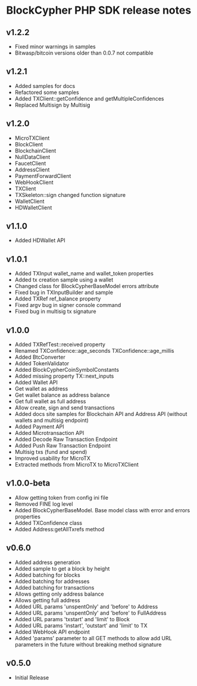 BlockCypher PHP SDK release notes
=================================

v1.2.2
------
* Fixed minor warnings in samples
* Bitwasp/bitcoin versions older than 0.0.7 not compatible

v1.2.1
------
* Added samples for docs
* Refactored some samples
* Added TXClient::getConfidence and getMultipleConfidences
* Replaced Multisign by Multisig

v1.2.0
------
* MicroTXClient
* BlockClient
* BlockchainClient
* NullDataClient
* FaucetClient
* AddressClient
* PaymentForwardClient
* WebHookClient
* TXClient
* TXSkeleton::sign changed function signature
* WalletClient
* HDWalletClient

v1.1.0
------
* Added HDWallet API

v1.0.1
------

* Added TXInput wallet_name and wallet_token properties
* Added tx creation sample using a wallet
* Changed class for BlockCypherBaseModel errors attribute
* Fixed bug in TXInputBuilder and sample
* Added TXRef ref_balance property
* Fixed argv bug in signer console command
* Fixed bug in multisig tx signature

v1.0.0
------

* Added TXRefTest::received property
* Renamed TXConfidence::age_seconds TXConfidence::age_millis
* Added BtcConverter
* Added TokenValidator
* Added BlockCypherCoinSymbolConstants
* Added missing property TX::next_inputs
* Added Wallet API
* Get wallet as address
* Get wallet balance as address balance
* Get full wallet as full address
* Allow create, sign and send transactions
* Added docs site samples for Blockchain API and Address API (without wallets and multisig endpoint)
* Added Payment API
* Added Microtransaction API
* Added Decode Raw Transaction Endpoint
* Added Push Raw Transaction Endpoint
* Multisig txs (fund and spend)
* Improved usability for MicroTX
* Extracted methods from MicroTX to MicroTXClient

v1.0.0-beta
-----------

* Allow getting token from config ini file
* Removed FINE log level
* Added BlockCypherBaseModel. Base model class with error and errors properties
* Added TXConfidence class
* Added Address:getAllTxrefs method

v0.6.0
------
* Added address generation
* Added sample to get a block by height
* Added batching for blocks
* Added batching for addresses
* Added batching for transactions
* Allows getting only address balance
* Allows getting full address
* Added URL params 'unspentOnly' and 'before' to Address
* Added URL params 'unspentOnly' and 'before' to FullAddress
* Added URL params 'txstart' and 'limit' to Block
* Added URL params 'instart', 'outstart' and 'limit' to TX
* Added WebHook API endpoint
* Added 'params' parameter to all GET methods to allow add URL parameters in the future without breaking method signature

v0.5.0
------
* Initial Release